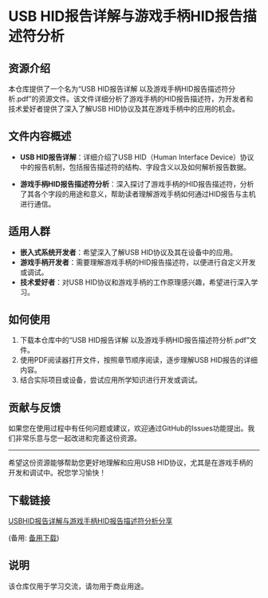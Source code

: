 # USB HID报告详解与游戏手柄HID报告描述符分析

## 资源介绍

本仓库提供了一个名为“USB HID报告详解 以及游戏手柄HID报告描述符分析.pdf”的资源文件。该文件详细分析了游戏手柄的HID报告描述符，为开发者和技术爱好者提供了深入了解USB HID协议及其在游戏手柄中的应用的机会。

## 文件内容概述

- **USB HID报告详解**：详细介绍了USB HID（Human Interface Device）协议中的报告机制，包括报告描述符的结构、字段含义以及如何解析报告数据。
  
- **游戏手柄HID报告描述符分析**：深入探讨了游戏手柄的HID报告描述符，分析了其各个字段的用途和意义，帮助读者理解游戏手柄如何通过HID报告与主机进行通信。

## 适用人群

- **嵌入式系统开发者**：希望深入了解USB HID协议及其在设备中的应用。
- **游戏手柄开发者**：需要理解游戏手柄的HID报告描述符，以便进行自定义开发或调试。
- **技术爱好者**：对USB HID协议和游戏手柄的工作原理感兴趣，希望进行深入学习。

## 如何使用

1. 下载本仓库中的“USB HID报告详解 以及游戏手柄HID报告描述符分析.pdf”文件。
2. 使用PDF阅读器打开文件，按照章节顺序阅读，逐步理解USB HID报告的详细内容。
3. 结合实际项目或设备，尝试应用所学知识进行开发或调试。

## 贡献与反馈

如果您在使用过程中有任何问题或建议，欢迎通过GitHub的Issues功能提出。我们非常乐意与您一起改进和完善这份资源。

---

希望这份资源能够帮助您更好地理解和应用USB HID协议，尤其是在游戏手柄的开发和调试中。祝您学习愉快！

## 下载链接
[USBHID报告详解与游戏手柄HID报告描述符分析分享](https://pan.quark.cn/s/864a9f307615) 

(备用: [备用下载](https://pan.baidu.com/s/1WurkBSL89iHQ6vKudMIvqg?pwd=1234))

## 说明

该仓库仅用于学习交流，请勿用于商业用途。
